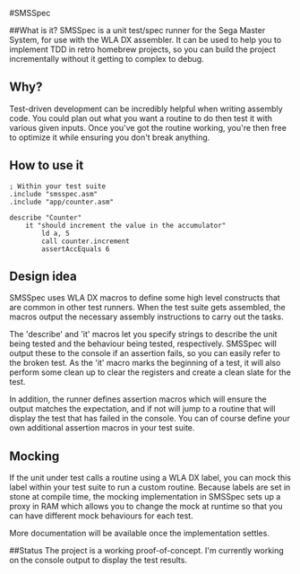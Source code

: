 #SMSSpec

##What is it?
SMSSpec is a unit test/spec runner for the Sega Master System, for use with the WLA DX assembler. It can be used to help you to implement TDD in retro homebrew projects, so you can build the project incrementally without it getting to complex to debug.


## Why?

Test-driven development can be incredibly helpful when writing assembly code. You could plan out what you want a routine to do then test it with various given inputs. Once you've got the routine working, you're then free to optimize it while ensuring you don't break anything.

## How to use it
    ; Within your test suite
    .include "smsspec.asm"
    .include "app/counter.asm"

    describe "Counter"
        it "should increment the value in the accumulator"
            ld a, 5
            call counter.increment
            assertAccEquals 6

## Design idea
SMSSpec uses WLA DX macros to define some high level constructs that are common in other test runners. When the test suite gets assembled, the macros output the necessary assembly instructions to carry out the tasks.

The 'describe' and 'it' macros let you specify strings to describe the unit being tested and the behaviour being tested, respectively. SMSSpec will output these to the console if an assertion fails, so you can easily refer to the broken test. As the 'it' macro marks the beginning of a test, it will also perform some clean up to clear the registers and create a clean slate for the test.

In addition, the runner defines assertion macros which will ensure the output matches the expectation, and if not will jump to a routine that will display the test that has failed in the console. You can of course define your own additional assertion macros in your test suite.

## Mocking
If the unit under test calls a routine using a WLA DX label, you can mock this label within your test suite to run a custom routine. Because labels are set in stone at compile time, the mocking implementation in SMSSpec sets up a proxy in RAM which allows you to change the mock at runtime so that you can have different mock behaviours for each test.

More documentation will be available once the implementation settles.

##Status
The project is a working proof-of-concept. I'm currently working on the console output to display the test results.